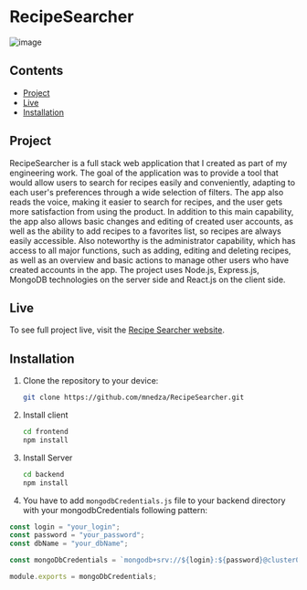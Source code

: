# RecipeSearcher

![image](https://github.com/mnedza/RecipeSearcher/assets/71381963/21f2d11e-7369-42cf-a844-934dccade4b5)

## Contents

- [Project](#project)
- [Live](#live)
- [Installation](#installation)

## Project

RecipeSearcher is a full stack web application that I created as part of my engineering work. The goal of the application was to provide a tool that would allow users to search for recipes easily and conveniently, adapting to each user's preferences through a wide selection of filters. The app also reads the voice, making it easier to search for recipes, and the user gets more satisfaction from using the product. In addition to this main capability, the app also allows basic changes and editing of created user accounts, as well as the ability to add recipes to a favorites list, so recipes are always easily accessible. Also noteworthy is the administrator capability, which has access to all major functions, such as adding, editing and deleting recipes, as well as an overview and basic actions to manage other users who have created accounts in the app. The project uses Node.js, Express.js, MongoDB technologies on the server side and React.js on the client side.

## Live

To see full project live, visit the [Recipe Searcher website](https://example.com).

## Installation

1. Clone the repository to your device:
   ```bash
   git clone https://github.com/mnedza/RecipeSearcher.git
   ```
2. Install client
   ```bash
   cd frontend
   npm install
   ```
3. Install Server
   ```bash
   cd backend
   npm install
   ```
4.    You have to add `mongodbCredentials.js` file to your backend directory with your mongodbCredentials following pattern:

```js
const login = "your_login";
const password = "your_password";
const dbName = "your_dbName";

const mongoDbCredentials = `mongodb+srv://${login}:${password}@cluster0.mrobyik.mongodb.net/${dbName}?retryWrites=true&w=majority`;

module.exports = mongoDbCredentials;
```
